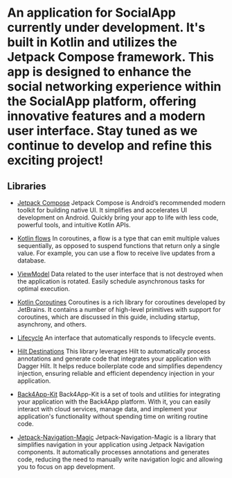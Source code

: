 # An application for SocialApp currently under development. It's built in Kotlin and utilizes the Jetpack Compose framework. This app is designed to enhance the social networking experience within the SocialApp platform, offering innovative features and a modern user interface. Stay tuned as we continue to develop and refine this exciting project!


## Libraries

* [Jetpack Compose](https://developer.android.com/jetpack/compose) Jetpack Compose is Android’s
  recommended modern toolkit for building native UI. It simplifies and accelerates UI development on
  Android. Quickly bring your app to life with less code, powerful tools, and intuitive Kotlin APIs.

* [Kotlin flows](https://developer.android.com/kotlin/flow) In coroutines, a flow is a type that can
  emit multiple values sequentially, as opposed to suspend functions that return only a single
  value. For example, you can use a flow to receive live updates from a database.

* [ViewModel](https://developer.android.com/topic/libraries/architecture/viewmodel) Data related to
  the user interface that is not destroyed when the application is rotated. Easily schedule
  asynchronous tasks for optimal execution.

* [Kotlin Coroutines](https://github.com/Kotlin/kotlinx.coroutines) Coroutines is a rich library for
  coroutines developed by JetBrains. It contains a number of high-level primitives with support for
  coroutines, which are discussed in this guide, including startup, asynchrony, and others.

* [Lifecycle](https://developer.android.com/topic/libraries/architecture/lifecycle) An interface
  that automatically responds to lifecycle events.

* [Hilt Destinations](https://developer.android.com/training/dependency-injection/hilt-android)
  This library leverages Hilt to automatically process annotations and
  generate code that integrates your application with Dagger Hilt.
  It helps reduce boilerplate code and simplifies dependency injection,
  ensuring reliable and efficient dependency injection in your application.

* [Back4App-Kit](https://www.back4app.com/)
  Back4App-Kit is a set of tools and utilities for integrating your application with the Back4App platform.
  With it, you can easily interact with cloud services, manage data,
  and implement your application's functionality without spending time on writing routine code.

* [Jetpack-Navigation-Magic](https://developer.android.com/guide/navigation/navcontroller)
  Jetpack-Navigation-Magic is a library that simplifies navigation in your application using Jetpack Navigation components.
  It automatically processes annotations and generates code,
  reducing the need to manually write navigation logic and allowing you to focus on app development.